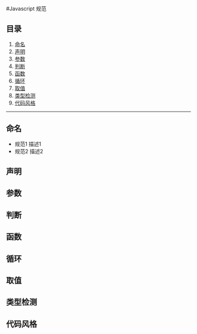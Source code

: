 #Javascript 规范
## <a name="table-of-contents">目录</a>

  1. [命名](#name)
  1. [声明](#declaration)
  1. [参数](#arguments)
  1. [判断](#judge)
  1. [函数](#function)
  1. [循环](#loop)
  1. [取值](#get)
  1. [类型检测](#typeCheck)
  1. [代码风格](#style)
---

## <a name="name">命名</a>
- 规范1
    描述1
- 规范2
    描述2

## <a name="declaration">声明</a>
## <a name="arguments">参数</a>
## <a name="judge">判断</a>
## <a name="function">函数</a>
## <a name="loop">循环</a>
## <a name="get">取值</a>
## <a name="typeCheck">类型检测</a>
## <a name="style">代码风格</a>